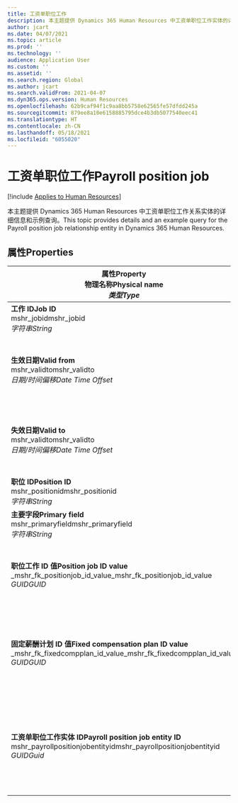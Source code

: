 ```yaml
---
title: 工资单职位工作
description: 本主题提供 Dynamics 365 Human Resources 中工资单职位工作实体的详细信息和示例查询。
author: jcart
ms.date: 04/07/2021
ms.topic: article
ms.prod: ''
ms.technology: ''
audience: Application User
ms.custom: ''
ms.assetid: ''
ms.search.region: Global
ms.author: jcart
ms.search.validFrom: 2021-04-07
ms.dyn365.ops.version: Human Resources
ms.openlocfilehash: 62b9caf94f1c9aa8bb5758e62565fe57dfdd245a
ms.sourcegitcommit: 879ee8a10e6158885795dce4b3db5077540eec41
ms.translationtype: HT
ms.contentlocale: zh-CN
ms.lasthandoff: 05/18/2021
ms.locfileid: "6055020"
---
```

# <a name="payroll-position-job"></a><span data-ttu-id="a12d3-103">工资单职位工作</span><span class="sxs-lookup"><span data-stu-id="a12d3-103">Payroll position job</span></span>

[!include [Applies to Human Resources](../includes/applies-to-hr.md)]

<span data-ttu-id="a12d3-104">本主题提供 Dynamics 365 Human Resources 中工资单职位工作关系实体的详细信息和示例查询。</span><span class="sxs-lookup"><span data-stu-id="a12d3-104">This topic provides details and an example query for the Payroll position job relationship entity in Dynamics 365 Human Resources.</span></span>

## <a name="properties"></a><span data-ttu-id="a12d3-105">属性</span><span class="sxs-lookup"><span data-stu-id="a12d3-105">Properties</span></span>

| <span data-ttu-id="a12d3-106">属性</span><span class="sxs-lookup"><span data-stu-id="a12d3-106">Property</span></span><br><span data-ttu-id="a12d3-107">**物理名称**</span><span class="sxs-lookup"><span data-stu-id="a12d3-107">**Physical name**</span></span><br><span data-ttu-id="a12d3-108">**_类型_**</span><span class="sxs-lookup"><span data-stu-id="a12d3-108">**_Type_**</span></span> | <span data-ttu-id="a12d3-109">使用</span><span class="sxs-lookup"><span data-stu-id="a12d3-109">Use</span></span> | <span data-ttu-id="a12d3-110">说明</span><span class="sxs-lookup"><span data-stu-id="a12d3-110">Description</span></span> |
| --- | --- | --- |
| <span data-ttu-id="a12d3-111">**工作 ID**</span><span class="sxs-lookup"><span data-stu-id="a12d3-111">**Job ID**</span></span><br><span data-ttu-id="a12d3-112">mshr_jobid</span><span class="sxs-lookup"><span data-stu-id="a12d3-112">mshr_jobid</span></span><br><span data-ttu-id="a12d3-113">*字符串*</span><span class="sxs-lookup"><span data-stu-id="a12d3-113">*String*</span></span> | <span data-ttu-id="a12d3-114">只读</span><span class="sxs-lookup"><span data-stu-id="a12d3-114">Readp-only</span></span><br><span data-ttu-id="a12d3-115">必填</span><span class="sxs-lookup"><span data-stu-id="a12d3-115">Required</span></span> |<span data-ttu-id="a12d3-116">工作的 ID。</span><span class="sxs-lookup"><span data-stu-id="a12d3-116">The ID of the job.</span></span> |
| <span data-ttu-id="a12d3-117">**生效日期**</span><span class="sxs-lookup"><span data-stu-id="a12d3-117">**Valid from**</span></span><br><span data-ttu-id="a12d3-118">mshr_validto</span><span class="sxs-lookup"><span data-stu-id="a12d3-118">mshr_validto</span></span><br><span data-ttu-id="a12d3-119">*日期/时间偏移*</span><span class="sxs-lookup"><span data-stu-id="a12d3-119">*Date Time Offset*</span></span> | <span data-ttu-id="a12d3-120">只读</span><span class="sxs-lookup"><span data-stu-id="a12d3-120">Read-only</span></span> <br><span data-ttu-id="a12d3-121">必填</span><span class="sxs-lookup"><span data-stu-id="a12d3-121">Required</span></span> | <span data-ttu-id="a12d3-122">职位和工作关系有效的开始日期。</span><span class="sxs-lookup"><span data-stu-id="a12d3-122">Date the postion and job relationship is valid from.</span></span> |
| <span data-ttu-id="a12d3-123">**失效日期**</span><span class="sxs-lookup"><span data-stu-id="a12d3-123">**Valid to**</span></span><br><span data-ttu-id="a12d3-124">mshr_validto</span><span class="sxs-lookup"><span data-stu-id="a12d3-124">mshr_validto</span></span><br><span data-ttu-id="a12d3-125">*日期/时间偏移*</span><span class="sxs-lookup"><span data-stu-id="a12d3-125">*Date Time Offset*</span></span> | <span data-ttu-id="a12d3-126">只读</span><span class="sxs-lookup"><span data-stu-id="a12d3-126">Read-only</span></span> <br><span data-ttu-id="a12d3-127">必填</span><span class="sxs-lookup"><span data-stu-id="a12d3-127">Required</span></span> | <span data-ttu-id="a12d3-128">职位和工作关系有效的结束日期。</span><span class="sxs-lookup"><span data-stu-id="a12d3-128">Date the position and job relationship is valid to.</span></span>  |
| <span data-ttu-id="a12d3-129">**职位 ID**</span><span class="sxs-lookup"><span data-stu-id="a12d3-129">**Position ID**</span></span><br><span data-ttu-id="a12d3-130">mshr_positionid</span><span class="sxs-lookup"><span data-stu-id="a12d3-130">mshr_positionid</span></span><br><span data-ttu-id="a12d3-131">*字符串*</span><span class="sxs-lookup"><span data-stu-id="a12d3-131">*String*</span></span> | <span data-ttu-id="a12d3-132">只读</span><span class="sxs-lookup"><span data-stu-id="a12d3-132">Read-only</span></span><br><span data-ttu-id="a12d3-133">必填</span><span class="sxs-lookup"><span data-stu-id="a12d3-133">Required</span></span> | <span data-ttu-id="a12d3-134">职位的 ID。</span><span class="sxs-lookup"><span data-stu-id="a12d3-134">The ID of the position.</span></span> |
| <span data-ttu-id="a12d3-135">**主要字段**</span><span class="sxs-lookup"><span data-stu-id="a12d3-135">**Primary field**</span></span><br><span data-ttu-id="a12d3-136">mshr_primaryfield</span><span class="sxs-lookup"><span data-stu-id="a12d3-136">mshr_primaryfield</span></span><br><span data-ttu-id="a12d3-137">*字符串*</span><span class="sxs-lookup"><span data-stu-id="a12d3-137">*String*</span></span> | <span data-ttu-id="a12d3-138">必填</span><span class="sxs-lookup"><span data-stu-id="a12d3-138">Required</span></span><br><span data-ttu-id="a12d3-139">系统生成的</span><span class="sxs-lookup"><span data-stu-id="a12d3-139">System generated</span></span> |  |
| <span data-ttu-id="a12d3-140">**职位工作 ID 值**</span><span class="sxs-lookup"><span data-stu-id="a12d3-140">**Position job ID value**</span></span><br><span data-ttu-id="a12d3-141">_mshr_fk_positionjob_id_value</span><span class="sxs-lookup"><span data-stu-id="a12d3-141">_mshr_fk_positionjob_id_value</span></span><br><span data-ttu-id="a12d3-142">*GUID*</span><span class="sxs-lookup"><span data-stu-id="a12d3-142">*GUID*</span></span> | <span data-ttu-id="a12d3-143">只读</span><span class="sxs-lookup"><span data-stu-id="a12d3-143">Read-only</span></span><br><span data-ttu-id="a12d3-144">必填</span><span class="sxs-lookup"><span data-stu-id="a12d3-144">Required</span></span><br><span data-ttu-id="a12d3-145">外键：mshr_payrollpositionjobentity 的 mshr_PayrollPositionJobEntity</span><span class="sxs-lookup"><span data-stu-id="a12d3-145">Foreign key:mshr_PayrollPositionJobEntity of the mshr_payrollpositionjobentity</span></span> |<span data-ttu-id="a12d3-146">与职位关联的工作的 ID。</span><span class="sxs-lookup"><span data-stu-id="a12d3-146">The ID of the job associated with the position.</span></span>|
| <span data-ttu-id="a12d3-147">**固定薪酬计划 ID 值**</span><span class="sxs-lookup"><span data-stu-id="a12d3-147">**Fixed compensation plan ID value**</span></span><br><span data-ttu-id="a12d3-148">_mshr_fk_fixedcompplan_id_value</span><span class="sxs-lookup"><span data-stu-id="a12d3-148">_mshr_fk_fixedcompplan_id_value</span></span><br><span data-ttu-id="a12d3-149">*GUID*</span><span class="sxs-lookup"><span data-stu-id="a12d3-149">*GUID*</span></span> | <span data-ttu-id="a12d3-150">只读</span><span class="sxs-lookup"><span data-stu-id="a12d3-150">Read-only</span></span><br><span data-ttu-id="a12d3-151">必填</span><span class="sxs-lookup"><span data-stu-id="a12d3-151">Required</span></span><br><span data-ttu-id="a12d3-152">外键：mshr_payrollfixedcompensationplanentity 的 mshr_FixedCompPlan_id</span><span class="sxs-lookup"><span data-stu-id="a12d3-152">Foreign key: mshr_FixedCompPlan_id of mshr_payrollfixedcompensationplanentity</span></span>  | <span data-ttu-id="a12d3-153">与职位关联的固定薪酬计划的 ID。</span><span class="sxs-lookup"><span data-stu-id="a12d3-153">The ID of the fixed compensation plan associated with the position.</span></span> |
| <span data-ttu-id="a12d3-154">**工资单职位工作实体 ID**</span><span class="sxs-lookup"><span data-stu-id="a12d3-154">**Payroll position job entity ID**</span></span><br><span data-ttu-id="a12d3-155">mshr_payrollpositionjobentityid</span><span class="sxs-lookup"><span data-stu-id="a12d3-155">mshr_payrollpositionjobentityid</span></span><br><span data-ttu-id="a12d3-156">*GUID*</span><span class="sxs-lookup"><span data-stu-id="a12d3-156">*Guid*</span></span> | <span data-ttu-id="a12d3-157">必填</span><span class="sxs-lookup"><span data-stu-id="a12d3-157">Required</span></span><br><span data-ttu-id="a12d3-158">系统生成。</span><span class="sxs-lookup"><span data-stu-id="a12d3-158">System generated.</span></span> | <span data-ttu-id="a12d3-159">系统生成的用于唯一标识工作的 GUID 值。</span><span class="sxs-lookup"><span data-stu-id="a12d3-159">A system-generated GUID value to uniquely identify the job.</span></span>  |

